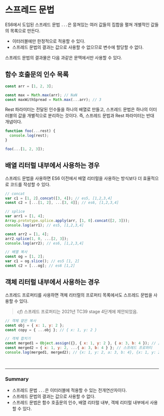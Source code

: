 # 스프레드 문법

ES6에서 도입된 스프레드 문법 `...`은 뭉쳐있는 여러 값들의 집합을 펼쳐 개별적인 값들의 목록으로 만든다.

- 이터러블에만 한정적으로 적용할 수 있다.
- 스프레드 문법의 결과는 값으로 사용할 수 없으므로 변수에 할당할 수 없다.

스프레드 문법의 결과물은 다음 과같은 문맥에서만 사용할 수 있다.

## 함수 호출문의 인수 목록

```js
const arr = [1, 2, 3];

const max = Math.max(arr); // NaN
const maxWithSpread = Math.max(...arr); // 3
```

Rest 파라미터는 전달된 인수들을 하나의 배열로 만들고, 스프레드 문법은 하나의 이터러블의 값을 개별적으로 분리하는 것이다. 즉, 스프레드 문법과 Rest 파라미터는 반대 개념이다.

```js
function foo(...rest) {
  console.log(rest);
}

foo(...[1, 2, 3]);
```

## 배열 리터럴 내부에서 사용하는 경우

스프레드 문법을 사용하면 ES6 이전에서 배열 리터럴을 사용하는 방식보다 더 효율적으로 코드를 작성할 수 있다.

```js
// concat
var c1 = [1, 2].concat([3, 4]); // es5, [1,2,3,4]
const c2 = [...[1, 2], ...[3, 4]]; // es6, [1,2,3,4]

// splice
var arr1 = [1, 4];
Array.prototype.splice.apply(arr, [1, 0].concat([2, 3]));
console.log(arr1); // es5, [1,2,3,4]

const arr2 = [1, 4];
arr2.splice(1, 0, ...[2, 3]);
console.log(arr2); // es6, [1,2,3,4]

// 배열 복사
const og = [1, 2];
var c1 = og.slice(); // es5 [1, 2]
const c2 = [...og]; // es6 [1,2]
```

## 객체 리터럴 내부에서 사용하는 경우

스프레드 프로퍼티를 사용하면 객체 리터럴의 프로퍼티 목록에서도 스프레드 문법을 사용할 수 있다.

> _cf_) 스프레드 프로퍼티는 2021년 TC39 stage 4단계에 제안되었음.

```js
// 객체 얕은 복사
const obj = { x: 1, y: 2 };
const copy = { ...obj }; // { x: 1, y: 2 }

// 객체 합치기
const merged1 = Object.assign({}, { x: 1, y: 2 }, { a: 3, b: 4 }); // // Object.assign (ES6)
const merged2 = { x: 1, y: 2, ...{ a: 3, b: 4 } }; // 스프레드 프로퍼티
console.log(merged1, merged2); // {x: 1, y: 2, a: 3, b: 4}, {x: 1, y: 2, a: 3, b: 4}
```

<br>

---

### Summary

- 스프레드 문법 `...`은 이터러블에 적용할 수 있는 전개연산자이다.
- 스프레드 문법의 결과는 값으로 사용할 수 없다.
- 스프레드 문법은 함수 호출문의 인수, 배열 리터럴 내부, 객체 리터럴 내부에서 사용할 수 있다.

